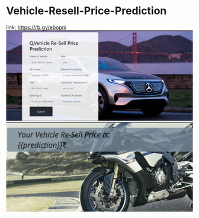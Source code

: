 # Vehicle-Resell-Price-Prediction
link: https://rb.gy/ebopni
![alt_txt](https://github.com/br-bit3194/Vehicle-Resell-Price-Prediction/blob/main/images/vehicle_resell_price_pred.png)
![alt_txt](https://github.com/br-bit3194/Vehicle-Resell-Price-Prediction/blob/main/images/price_showing.PNG)

